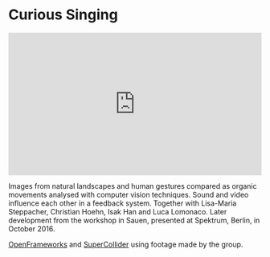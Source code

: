 # Curious Singing

<div style="padding:56.25% 0 0 0;position:relative;"><iframe src="https://player.vimeo.com/video/177931431?title=0&byline=0&portrait=0" style="position:absolute;top:0;left:0;width:100%;height:100%;" frameborder="0" allow="autoplay; fullscreen" allowfullscreen></iframe></div><script src="https://player.vimeo.com/api/player.js"></script>

Images from natural landscapes and human gestures compared as organic movements analysed with computer vision techniques. Sound and video influence each other in a feedback system. Together with Lisa-Maria Steppacher, Christian Hoehn, Isak Han and Luca Lomonaco. Later development from the workshop in Sauen, presented at Spektrum, Berlin, in October 2016.

[OpenFrameworks](https://openframeworks.cc/) and [SuperCollider](https://supercollider.github.io/) using footage made by the group.
